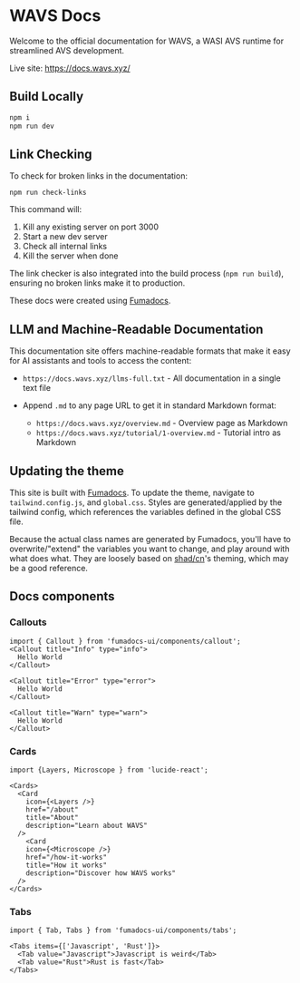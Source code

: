 # WAVS Docs

Welcome to the official documentation for WAVS, a WASI AVS runtime for streamlined AVS development.

Live site: https://docs.wavs.xyz/

## Build Locally

```bash
npm i
npm run dev
```

## Link Checking

To check for broken links in the documentation:

```
npm run check-links
```

This command will:
1. Kill any existing server on port 3000
2. Start a new dev server
3. Check all internal links
4. Kill the server when done

The link checker is also integrated into the build process (`npm run build`), ensuring no broken links make it to production.

These docs were created using [Fumadocs](https://fumadocs.vercel.app/docs/ui).

## LLM and Machine-Readable Documentation

This documentation site offers machine-readable formats that make it easy for AI assistants and tools to access the content:

- `https://docs.wavs.xyz/llms-full.txt` - All documentation in a single text file

- Append `.md` to any page URL to get it in standard Markdown format:
  - `https://docs.wavs.xyz/overview.md` - Overview page as Markdown
  - `https://docs.wavs.xyz/tutorial/1-overview.md` - Tutorial intro as Markdown


## Updating the theme

This site is built with [Fumadocs](https://fumadocs.vercel.app/docs/ui/theme). To update the theme, navigate to `tailwind.config.js`, and `global.css`. Styles are generated/applied by the tailwind config, which references the variables defined in the global CSS file.

Because the actual class names are generated by Fumadocs, you'll have to overwrite/"extend" the variables you want to change, and play around with what does what. They are loosely based on [shad/cn](https://ui.shadcn.com/docs/theming)'s theming, which may be a good reference.

## Docs components

### Callouts

```mdx
import { Callout } from 'fumadocs-ui/components/callout';
<Callout title="Info" type="info">
  Hello World
</Callout>

<Callout title="Error" type="error">
  Hello World
</Callout>

<Callout title="Warn" type="warn">
  Hello World
</Callout>
```

### Cards

```mdx
import {Layers, Microscope } from 'lucide-react';

<Cards>
  <Card
    icon={<Layers />}
    href="/about"
    title="About"
    description="Learn about WAVS"
  />
    <Card
    icon={<Microscope />}
    href="/how-it-works"
    title="How it works"
    description="Discover how WAVS works"
  />
</Cards>

```

### Tabs

```mdx
import { Tab, Tabs } from 'fumadocs-ui/components/tabs';

<Tabs items={['Javascript', 'Rust']}>
  <Tab value="Javascript">Javascript is weird</Tab>
  <Tab value="Rust">Rust is fast</Tab>
</Tabs>
```
